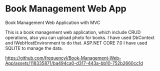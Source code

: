 # Book Management Web App
 Book Management Web Application with MVC

This is a book management web application, which include CRUD operations, also you can upload photo for books. I have used DbContext and IWebHostEnvironment to do that. ASP.NET CORE 7.0
I have used SQLITE to manage the data.


https://github.com/frequencyl/Book-Management-Web-App/assets/118335871/ba494ca0-d317-443a-bb10-752b2660cc1d


